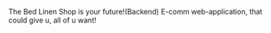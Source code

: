 The Bed Linen Shop is your future!(Backend)
E-comm web-application, that could give u, all of u want!
